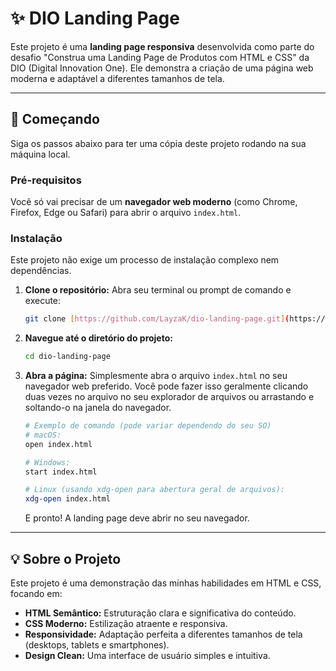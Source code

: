 # ✨ DIO Landing Page

Este projeto é uma **landing page responsiva** desenvolvida como parte do desafio "Construa uma Landing Page de Produtos com HTML e CSS" da DIO (Digital Innovation One). Ele demonstra a criação de uma página web moderna e adaptável a diferentes tamanhos de tela.

---

## 🚀 Começando

Siga os passos abaixo para ter uma cópia deste projeto rodando na sua máquina local.

### Pré-requisitos

Você só vai precisar de um **navegador web moderno** (como Chrome, Firefox, Edge ou Safari) para abrir o arquivo `index.html`.

### Instalação

Este projeto não exige um processo de instalação complexo nem dependências.

1.  **Clone o repositório:**
    Abra seu terminal ou prompt de comando e execute:

    ```bash
    git clone [https://github.com/LayzaK/dio-landing-page.git](https://github.com/LayzaK/dio-landing-page.git)
    ```

2.  **Navegue até o diretório do projeto:**

    ```bash
    cd dio-landing-page
    ```

3.  **Abra a página:**
    Simplesmente abra o arquivo `index.html` no seu navegador web preferido. Você pode fazer isso geralmente clicando duas vezes no arquivo no seu explorador de arquivos ou arrastando e soltando-o na janela do navegador.

    ```bash
    # Exemplo de comando (pode variar dependendo do seu SO)
    # macOS:
    open index.html

    # Windows:
    start index.html

    # Linux (usando xdg-open para abertura geral de arquivos):
    xdg-open index.html
    ```

    E pronto! A landing page deve abrir no seu navegador.

---

## 💡 Sobre o Projeto

Este projeto é uma demonstração das minhas habilidades em HTML e CSS, focando em:

* **HTML Semântico:** Estruturação clara e significativa do conteúdo.
* **CSS Moderno:** Estilização atraente e responsiva.
* **Responsividade:** Adaptação perfeita a diferentes tamanhos de tela (desktops, tablets e smartphones).
* **Design Clean:** Uma interface de usuário simples e intuitiva.
